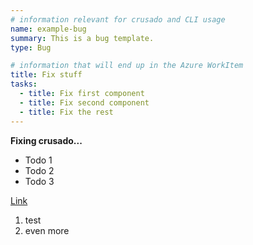 ```yaml
---
# information relevant for crusado and CLI usage
name: example-bug 
summary: This is a bug template.
type: Bug

# information that will end up in the Azure WorkItem
title: Fix stuff
tasks:
  - title: Fix first component
  - title: Fix second component
  - title: Fix the rest
---
```


**Fixing crusado...**

* Todo 1
* Todo 2
* Todo 3

[Link](https://example.com)

1. test
2. even more
